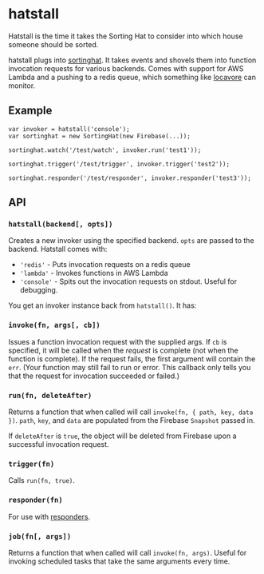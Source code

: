 hatstall
========

Hatstall is the time it takes the Sorting Hat to consider into which house someone should be sorted.

hatstall plugs into [sortinghat](https://github.com/casetext/sortinghat).  It takes events and shovels them into function invocation requests for various backends.  Comes with support for AWS Lambda and a pushing to a redis queue, which something like [locavore](https://github.com/casetext/locavore) can monitor.

Example
-------

    var invoker = hatstall('console');
    var sortinghat = new SortingHat(new Firebase(...));
    
    sortinghat.watch('/test/watch', invoker.run('test1'));
    
    sortinghat.trigger('/test/trigger', invoker.trigger('test2'));
    
    sortinghat.responder('/test/responder', invoker.responder('test3'));

API
---

### `hatstall(backend[, opts])`
Creates a new invoker using the specified backend.  `opts` are passed to the backend.  Hatstall comes with:

- `'redis'` - Puts invocation requests on a redis queue
- `'lambda'` - Invokes functions in AWS Lambda
- `'console'` - Spits out the invocation requests on stdout.  Useful for debugging.

You get an invoker instance back from `hatstall()`.  It has:

### `invoke(fn, args[, cb])`
Issues a function invocation request with the supplied args.  If `cb` is specified, it will be called when the *request* is complete (not when the function is complete).  If the request fails, the first argument will contain the `err`.  (Your function may still fail to run or error.  This callback only tells you that the request for invocation succeeded or failed.)

### `run(fn, deleteAfter)`
Returns a function that when called will call `invoke(fn, { path, key, data })`.  `path`, `key`, and `data` are populated from the Firebase `Snapshot` passed in.

If `deleteAfter` is `true`, the object will be deleted from Firebase upon a successful invocation request.

### `trigger(fn)`
Calls `run(fn, true)`.

### `responder(fn)`
For use with [responders](https://github.com/casetext/sortinghat#responderpath-options-cb).

### `job(fn[, args])`
Returns a function that when called will call `invoke(fn, args)`.  Useful for invoking scheduled tasks that take the same arguments every time.